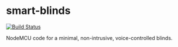 # smart-blinds

[![Build Status](https://travis-ci.com/yuxiang-gao/smart-blinds.svg?token=LVqeFFCbRbD1iAMhEqxA&branch=master)](https://travis-ci.com/yuxiang-gao/smart-blinds)

NodeMCU code for a minimal, non-intrusive, voice-controlled  blinds. 
